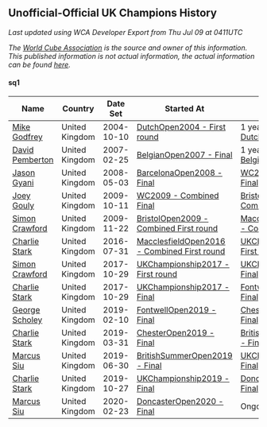 ## Unofficial-Official UK Champions History

*Last updated using WCA Developer Export from Thu Jul 09 at 0411UTC*

*The [World Cube Association](https://www.worldcubeassociation.org) is the source and owner of this information. This published information is not actual information, the actual information can be found [here](https://www.worldcubeassociation.org/results).*

#### sq1

|Name|Country|Date Set|Started At|Ended At|Days Held|  
|--|--|--|--|--|--|  
|[Mike Godfrey](https://www.worldcubeassociation.org/persons/2004GODF01)|United Kingdom|2004-10-10|[DutchOpen2004 - First round](https://www.worldcubeassociation.org/competitions/DutchOpen2004/results/all#esq1_1)|1 year after [DutchOpen2004](https://www.worldcubeassociation.org/competitions/DutchOpen2004/results/all#esq1_f)|365|  
|[David Pemberton](https://www.worldcubeassociation.org/persons/2006PEMB01)|United Kingdom|2007-02-25|[BelgianOpen2007 - Final](https://www.worldcubeassociation.org/competitions/BelgianOpen2007/results/all#esq1_f)|1 year after [BelgianOpen2007](https://www.worldcubeassociation.org/competitions/BelgianOpen2007/results/all#esq1_f)|365|  
|[Jason Gyani](https://www.worldcubeassociation.org/persons/2008GYAN01)|United Kingdom|2008-05-03|[BarcelonaOpen2008 - Final](https://www.worldcubeassociation.org/competitions/BarcelonaOpen2008/results/all#esq1_f)|[WC2009 - Combined Final](https://www.worldcubeassociation.org/competitions/WC2009/results/all#esq1_c)|526|  
|[Joey Gouly](https://www.worldcubeassociation.org/persons/2007GOUL01)|United Kingdom|2009-10-11|[WC2009 - Combined Final](https://www.worldcubeassociation.org/competitions/WC2009/results/all#esq1_c)|[BristolOpen2009 - Combined First round](https://www.worldcubeassociation.org/competitions/BristolOpen2009/results/all#esq1_d)|42|  
|[Simon Crawford](https://www.worldcubeassociation.org/persons/2008CRAW01)|United Kingdom|2009-11-22|[BristolOpen2009 - Combined First round](https://www.worldcubeassociation.org/competitions/BristolOpen2009/results/all#esq1_d)|[MacclesfieldOpen2016 - Combined First round](https://www.worldcubeassociation.org/competitions/MacclesfieldOpen2016/results/all#esq1_d)|2443|  
|[Charlie Stark](https://www.worldcubeassociation.org/persons/2014STAR05)|United Kingdom|2016-07-31|[MacclesfieldOpen2016 - Combined First round](https://www.worldcubeassociation.org/competitions/MacclesfieldOpen2016/results/all#esq1_d)|[UKChampionship2017 - First round](https://www.worldcubeassociation.org/competitions/UKChampionship2017/results/all#esq1_1)|455|  
|[Simon Crawford](https://www.worldcubeassociation.org/persons/2008CRAW01)|United Kingdom|2017-10-29|[UKChampionship2017 - First round](https://www.worldcubeassociation.org/competitions/UKChampionship2017/results/all#esq1_1)|[UKChampionship2017 - Final](https://www.worldcubeassociation.org/competitions/UKChampionship2017/results/all#esq1_f)|0|  
|[Charlie Stark](https://www.worldcubeassociation.org/persons/2014STAR05)|United Kingdom|2017-10-29|[UKChampionship2017 - Final](https://www.worldcubeassociation.org/competitions/UKChampionship2017/results/all#esq1_f)|[FontwellOpen2019 - Final](https://www.worldcubeassociation.org/competitions/FontwellOpen2019/results/all#esq1_f)|469|  
|[George Scholey](https://www.worldcubeassociation.org/persons/2015SCHO05)|United Kingdom|2019-02-10|[FontwellOpen2019 - Final](https://www.worldcubeassociation.org/competitions/FontwellOpen2019/results/all#esq1_f)|[ChesterOpen2019 - Final](https://www.worldcubeassociation.org/competitions/ChesterOpen2019/results/all#esq1_f)|49|  
|[Charlie Stark](https://www.worldcubeassociation.org/persons/2014STAR05)|United Kingdom|2019-03-31|[ChesterOpen2019 - Final](https://www.worldcubeassociation.org/competitions/ChesterOpen2019/results/all#esq1_f)|[BritishSummerOpen2019 - Final](https://www.worldcubeassociation.org/competitions/BritishSummerOpen2019/results/all#esq1_f)|91|  
|[Marcus Siu](https://www.worldcubeassociation.org/persons/2016SIUM01)|United Kingdom|2019-06-30|[BritishSummerOpen2019 - Final](https://www.worldcubeassociation.org/competitions/BritishSummerOpen2019/results/all#esq1_f)|[UKChampionship2019 - Final](https://www.worldcubeassociation.org/competitions/UKChampionship2019/results/all#esq1_f)|119|  
|[Charlie Stark](https://www.worldcubeassociation.org/persons/2014STAR05)|United Kingdom|2019-10-27|[UKChampionship2019 - Final](https://www.worldcubeassociation.org/competitions/UKChampionship2019/results/all#esq1_f)|[DoncasterOpen2020 - Final](https://www.worldcubeassociation.org/competitions/DoncasterOpen2020/results/all#esq1_f)|119|  
|[Marcus Siu](https://www.worldcubeassociation.org/persons/2016SIUM01)|United Kingdom|2020-02-23|[DoncasterOpen2020 - Final](https://www.worldcubeassociation.org/competitions/DoncasterOpen2020/results/all#esq1_f)|Ongoing|137|  
